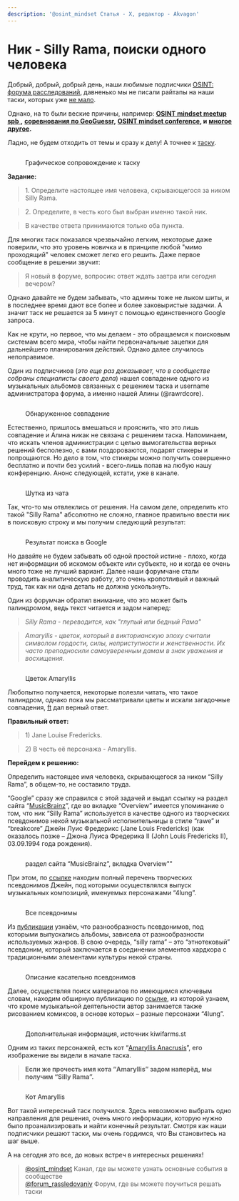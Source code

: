 ```yaml
---
description: '@osint_mindset Статья - X, редактор - Akvagon'
---
```


# Ник - Silly Rama, поиски одного человека

Добрый, добрый, добрый день, наши любимые подписчики [OSINT: форума расследований](https://t.me/+GMxoDCvLO0k0MWRi), давненько мы не писали райтапы на наши таски, которых уже [не мало](https://gitbook.osint-mindset.com/cases/).

Однако, на то были веские причины, например: [**OSINT mindset meetup spb** ](https://t.me/osint\_mindset/481)**,** [**соревнования по GeoGuessr,**](https://t.me/osint\_mindset/499)  [**OSINT mindset conference**](https://t.me/osint\_mindset/505)**, и** [**многое другое**](https://t.me/osint\_mindset)**.**

Ладно, не будем отходить от темы и сразу к делу! А точнее к [таску](https://t.me/c/1867281438/106093/106094).

<figure><img src="https://telegra.ph/file/267c0ad10c43b8d292432.jpg" alt=""><figcaption><p>Графическое сопровождение к таску</p></figcaption></figure>

**Задание:**

> 1\. Определите настоящее имя человека, скрывающегося за ником Silly Rama.

> 2\. Определите, в честь кого был выбран именно такой ник.

> В качестве ответа принимаются только оба пункта.

Для многих таск показался чрезвычайно легким, некоторые даже поверили, что это уровень новичка и в принципе любой "мимо проходящий" человек сможет легко его решить. Даже первое сообщение в решении звучит:

> Я новый в форуме, вопросик: ответ ждать завтра или сегодня вечером?

Однако давайте не будем забывать, что админы тоже не лыком шиты, и в последнее время дают все более и более заковыристые задачки. А значит таск не решается за 5 минут с помощью единственного Google запроса.

Как не крути, но первое, что мы делаем - это обращаемся к поисковым системам всего мира, чтобы найти первоначальные зацепки для дальнейшего планирования действий. Однако далее случилось непоправимое.

Один из подписчиков (_это еще раз доказывает, что в сообществе собраны специалисты своего дела_) нашел совпадение одного из музыкальных альбомов связанных с решением таска и username администратора форума, а именно нашей Алины (@rawrdcore).

<figure><img src="https://telegra.ph/file/871af9f109e8adad6c5aa.jpg" alt=""><figcaption><p>Обнаруженное совпадение</p></figcaption></figure>

Естественно, пришлось вмешаться и прояснить, что это лишь совпадение и Алина никак не связана с решением таска. Напоминаем, что искать членов администрации с целью вымогательства верных решений бесполезно, с вами поздороваются, подарят стикеры и попрощаются. Но дело в том, что стикеры можно получить совершенно бесплатно и почти без усилий - всего-лишь попав на любую нашу конференцию. Анонс следующей, кстати, уже в канале.

<figure><img src="https://telegra.ph/file/3904e323040e6a323a581.png" alt=""><figcaption><p>Шутка из чата</p></figcaption></figure>

Так, что-то мы отвлеклись от решения. На самом деле, определить кто такой "Silly Rama" абсолютно не сложно, главное правильно ввести ник в поисковую строку и мы получим следующий результат:

<figure><img src="https://telegra.ph/file/c766089812b346fcdd57f.png" alt=""><figcaption><p>Результат поиска в Google</p></figcaption></figure>

Но давайте не будем забывать об одной простой истине - плохо, когда нет информации об искомом объекте или субъекте, но и когда ее очень много тоже не лучший вариант. Далее наши форумчане стали проводить аналитическую работу, это очень кропотливый и важный труд, так как ни одна деталь не должна ускользнуть.

Один из форумчан обратил внимание, что это может быть палиндромом, ведь текст читается и задом наперед:

> _Silly Rama - переводится, как "глупый или бедный Рама"_

> _Amaryllis - цветок, который в викторианскую эпоху считали символом гордости, силы, неприступности и женственности. Их часто преподносили самоуверенным дамам в знак уважения и восхищения._

<figure><img src="https://telegra.ph/file/f7d4fa0887b801755573a.jpg" alt=""><figcaption><p>Цветок Amaryllis</p></figcaption></figure>

Любопытно получается, некоторые полезли читать, что такое палиндром, однако пока мы рассматривали цветы и искали загадочные совпадения, [ft](https://t.me/denver\_ft) дал верный ответ.

**Правильный ответ:**

> 1\) Jane Louise Fredericks.

> 2\) В честь её персонажа - Amaryllis.

**Перейдем к решению:**

Определить настоящее имя человека, скрывающегося за ником “Silly Rama”, в общем-то, не составило труда.

“Google” сразу же справился с этой задачей и выдал ссылку на раздел сайта “[MusicBrainz](https://musicbrainz.org/artist/ea2c5eb4-0628-4f7a-8883-7bd51e5eea7a)”, где во вкладке “Overview” имеется упоминание о том, что ник “Silly Rama” используется в качестве одного из творческих псевдонимов некой музыкальной исполнительницы в стиле “rawe” и “breakcore” Джейн Луис Фредерикс (Jane Louis Fredericks) (как оказалось позже – Джона Луиса Фредерика II (John Louis Fredericks II), 03.09.1994 года рождения).

<figure><img src="https://telegra.ph/file/9578c9fbb1ba93fb23e7f.png" alt=""><figcaption><p>раздел сайта “MusicBrainz”, вкладка Overview""</p></figcaption></figure>

При этом, по [ссылке](https://musicbrainz.org/artist/994d1f8c-81af-4794-89cc-0377ce390d75) находим полный перечень творческих псевдонимов Джейн, под которыми осуществлялся выпуск музыкальных композиций, именуемых персонажами “4lung”.

<figure><img src="https://telegra.ph/file/5aa73b419ab1461f9d74e.png" alt=""><figcaption><p>Все псевдонимы</p></figcaption></figure>

Из [публикации](https://rateyourmusic.com/list/skyekid88/fourlung-deep-dive/) узнаём, что разнообразность псевдонимов, под которыми выпускались альбомы, зависела от разнообразности используемых жанров. В свою очередь, “silly rama” – это “этнотековый” псевдоним, который заключается в соединении элементов хардкора с традиционными элементами культуры некой страны.

<figure><img src="https://telegra.ph/file/56f4758d09c9a5dd86613.png" alt=""><figcaption><p>Описание касательно псевдонимов</p></figcaption></figure>

Далее, осуществляя поиск материалов по имеющимся ключевым словам, находим обширную публикацию по [ссылке](https://kiwifarms.net/threads/john-louis-fredericks-ii-jane-louise-fredericks-hushy-4lung-cyandogy-little-dummy-dirtpaws-gay-aunt-jane.55090/), из которой узнаем, что кроме музыкальной деятельности автор занимается также рисованием комиксов, в основе которых – разные персонажи “4lung”.

<figure><img src="https://telegra.ph/file/0f9e189ba8dccb2506204.png" alt=""><figcaption><p>Дополнительная информация, источник kiwifarms.st</p></figcaption></figure>

Одним из таких персонажей, есть кот “[Amaryllis Anacrusis](https://unofficial4lung.fandom.com/wiki/Amaryllis\_Anacrusis)”, его изображение вы видели в начале таска.

> **Если же прочесть имя кота “Amaryllis” задом наперёд, мы получим “Silly Rama”.**

<figure><img src="https://telegra.ph/file/192a5c526bd891a197bf9.png" alt=""><figcaption><p>Кот Amaryllis</p></figcaption></figure>

Вот такой интересный таск получился. Здесь невозможно выбрать одно направления для решения, очень много информации, которую нужно было проанализировать и найти конечный результат. Смотря как наши подписчики решают таски, мы очень гордимся, что Вы становитесь на шаг выше.

А на сегодня это все, до новых встреч в интересных решениях!

> [@osint\_mindset](https://t.me/osint\_mindset) Канал, где вы можете узнать основные события в сообществе[\
> @forum\_rassledovaniy](https://t.me/+GMxoDCvLO0k0MWRi) Форум, где вы можете поучиться решать таски

